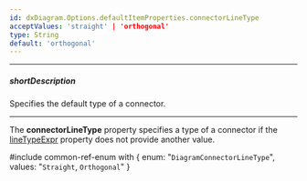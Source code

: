```yaml
---
id: dxDiagram.Options.defaultItemProperties.connectorLineType
acceptValues: 'straight' | 'orthogonal'
type: String
default: 'orthogonal'
---
```

---
##### shortDescription
Specifies the default type of a connector.

---
The **connectorLineType** property specifies a type of a connector if the [lineTypeExpr](/api-reference/10%20UI%20Components/dxDiagram/1%20Configuration/edges/lineTypeExpr.md '/Documentation/ApiReference/UI_Components/dxDiagram/Configuration/edges/#lineTypeExpr') property does not provide another value.

#include common-ref-enum with {
    enum: "`DiagramConnectorLineType`",
    values: "`Straight`, `Orthogonal`"
}